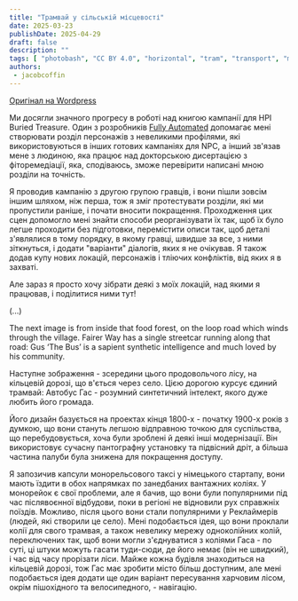 ```yaml
---
title: "Трамвай у сільській місцевості"
date: 2025-03-23
publishDate: 2025-04-29
draft: false
description: ""
tags: [ "photobash", "CC BY 4.0", "horizontal", "tram", "transport", "monorail"]
authors:
 - jacobcoffin
---
```


[Оригінал на Wordpress](https://jacobcoffinwrites.wordpress.com/2025/03/23/buried-treasure-location-art/)

Ми досягли значного прогресу в роботі над книгою кампанії для НРІ Buried Treasure. Один з розробників [Fully Automated](https://fullyautomatedrpg.com/) допомагає мені створювати розділ персонажів з невеликими профілями, які використовуються в інших готових кампаніях для NPC, а інший зв'язав мене з людиною, яка працює над докторською дисертацією з фіторемедіації, яка, сподіваюсь, зможе перевірити написані мною розділи на точність.

Я проводив кампанію з другою групою гравців, і вони пішли зовсім іншим шляхом, ніж перша, тож я зміг протестувати розділи, які ми пропустили раніше, і почати вносити покращення. Проходження цих сцен допомогло мені знайти способи реорганізувати їх так, щоб їх було легше проходити без підготовки, перемістити описи так, щоб деталі з'являлися в тому порядку, в якому гравці, швидше за все, з ними зіткнуться, і додати "варіанти" діалогів, яких я не очікував. Я також додав купу нових локацій, персонажів і тліючих конфліктів, від яких я в захваті.

Але зараз я просто хочу зібрати деякі з моїх локацій, над якими я працював, і поділитися ними тут!

(...)

The next image is from inside that food forest, on the loop road which winds through the village. Fairer Way has a single streetcar running along that road: Gus ‘The Bus’ is a sapient synthetic intelligence and much loved by his community.

Наступне зображення - зсередини цього продовольчого лісу, на кільцевій дорозі, що в'ється через село. Цією дорогою курсує єдиний трамвай: Автобус Гас - розумний синтетичний інтелект, якого дуже любить його громада.

Його дизайн базується на проектах кінця 1800-х - початку 1900-х років з думкою, що вони стануть легшою відправною точкою для суспільства, що перебудовується, хоча були зроблені й деякі інші модернізації. Він використовує сучасну пантографну установку та підвісний дріт, а більша частина палуби була знижена для покращення доступу.

Я запозичив капсули монорельсового таксі у німецького стартапу, вони мають їздити в обох напрямках по занедбаних вантажних коліях. У монорейок є свої проблеми, але я бачив, що вони були популярними під час післявоєнної відбудови, поки в регіоні не відновили рух справжніх поїздів. Можливо, після цього вони стали популярними у Реклаймерів (людей, які створили це село). Мені подобається ідея, що вони проклали колії для свого трамвая, а також невелику мережу одноколійних колій, переключених так, щоб вони могли з'єднуватися з коліями Гаса - по суті, ці штуки можуть гасати туди-сюди, де його немає (він не швидкий), і час від часу прорізати ліси. Майже кожна будівля знаходиться на кільцевій дорозі, тож Гас має зробити місто більш доступним, але мені подобається ідея додати ще один варіант пересування харчовим лісом, окрім пішохідного та велосипедного, - навігацію.
